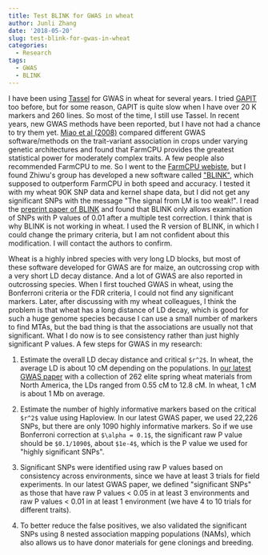 ```yaml
---
title: Test BLINK for GWAS in wheat
author: Junli Zhang
date: '2018-05-20'
slug: test-blink-for-gwas-in-wheat
categories:
  - Research
tags:
  - GWAS
  - BLINK
---
```


I have been using [Tassel](http://www.maizegenetics.net/tassel) for GWAS in wheat for several years. I tried [GAPIT](http://www.zzlab.net/GAPIT/index.html) too before, but for some reason, GAPIT is quite slow when I have over 20 K markers and 260 lines. So most of the time, I still use Tassel. In recent years, new GWAS methods have been reported, but I have not had a chance to try them yet. [Miao et al (2008)](https://www.biorxiv.org/content/early/2018/04/29/310391) compared different GWAS software/methods on the trait-variant association in crops under varying genetic architectures and found that FarmCPU provides the greatest statistical power for moderately complex traits. A few people also recommended FarmCPU to me. So I went to the [FarmCPU webiste](http://www.zzlab.net/FarmCPU/index.html), but I found Zhiwu's group has developed a new software called ["BLINK"](http://www.zzlab.net/blink/index.html), which supposed to outperform FarmCPU in both speed and accuracy. I tested it with my wheat 90K SNP data and kernel shape data, but I did not get any significant SNPs with the message "The signal from LM is too weak!". I read the [preprint paper of BLINK](https://www.biorxiv.org/content/early/2017/11/30/227249) and found that BLINK only allows examination of SNPs with P values of 0.01 after a multiple test correction. I think that is why BLINK is not working in wheat. I used the R version of BLINK, in which I could change the primary criteria, but I am not confident about this modification. I will contact the authors to confirm.

Wheat is a highly inbred species with very long LD blocks, but most of these software developed for GWAS are for maize, an outcrossing crop with a very short LD decay distance. And a lot of GWAS are also reported in outcrossing species. When I first touched GWAS in wheat, using the Bonferroni criteria or the FDR criteria, I could not find any significant markers. Later, after discussing with my wheat colleagues, I think the problem is that wheat has a long distance of LD decay, which is good for such a huge genome species because I can use a small number of markers to find MTAs, but the bad thing is that the associations are usually not that significant. What I do now is to see consistency rather than just highly significant P values. A few steps for GWAS in my research:

1. Estimate the overall LD decay distance and critical `$r^2$`. In wheat, the average LD is about 10 cM depending on the populations. In [our latest GWAS paper](https://doi.org/10.1007/s00122-018-3111-9) with a collection of 262 elite spring wheat materials from North America, the LDs ranged from 0.55 cM to 12.8 cM. In wheat, 1 cM is about 1 Mb on average.

2. Estimate the number of highly informative markers based on the critical `$r^2$` value using Haploview. In our latest GWAS paper, we used 22,226 SNPs, but there are only 1090 highly informative markers. So if we use Bonferroni correction at `$\alpha = 0.1$`, the significant raw P value should be `$0.1/1090$`, about `$1e-4$`, which is the P value we used for "highly significant SNPs".

3. Significant SNPs were identified using raw P values based on consistency across environments, since we have at least 3 trials for field experiments. In our latest GWAS paper, we defined "significant SNPs" as those that have raw P values < 0.05 in at least 3 environments and raw P values < 0.01 in at least 1 environment (we have 4 to 10 trials for different traits).

4. To better reduce the false positives, we also validated the significant SNPs using 8 nested association mapping populations (NAMs), which also allows us to have donor materials for gene clonings and breeding.